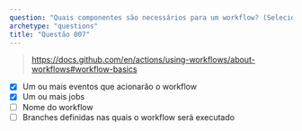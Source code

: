 ```yaml
---
question: "Quais componentes são necessários para um workflow? (Selecione dois.)"
archetype: "questions"
title: "Questão 007"
---
```


> https://docs.github.com/en/actions/using-workflows/about-workflows#workflow-basics
- [x] Um ou mais eventos que acionarão o workflow
- [x] Um ou mais jobs
- [ ] Nome do workflow
- [ ] Branches definidas nas quais o workflow será executado
